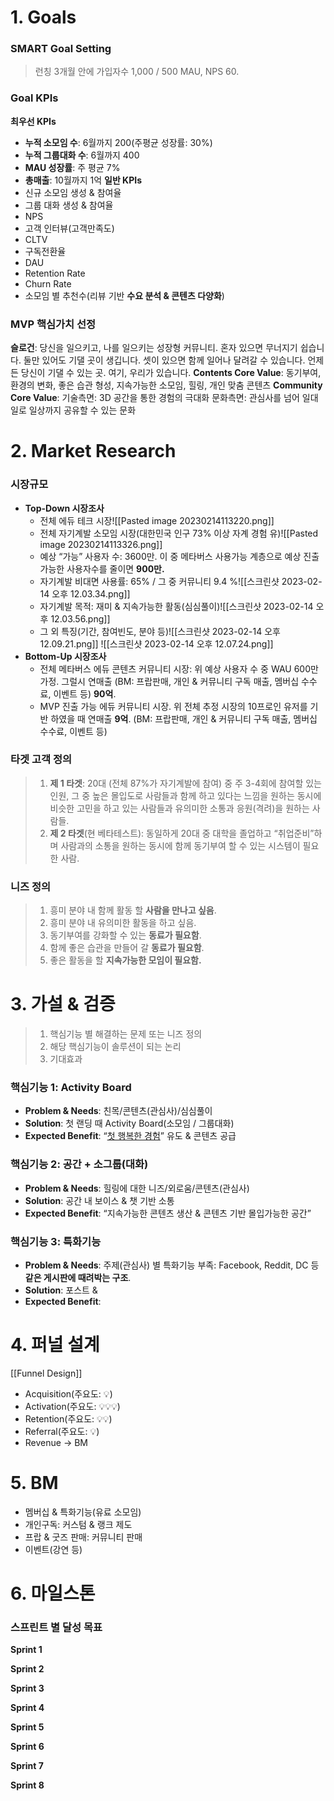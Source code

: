 # **1. Goals**
### SMART Goal Setting
> 런칭 3개월 안에 가입자수 1,000 / 500 MAU, NPS 60. 

### Goal KPIs
**최우선 KPIs**
- **누적 소모임 수**: 6월까지 200(주평균 성장률: 30%)
- **누적 그룹대화 수**: 6월까지 400
- **MAU 성장률**: 주 평균 7%
- **총매출**: 10월까지 1억
**일반 KPIs**
- 신규 소모임 생성 & 참여율
- 그룹 대화 생성 & 참여율
- NPS
- 고객 인터뷰(고객만족도)
- CLTV
- 구독전환율
- DAU
- Retention Rate
- Churn Rate
- 소모임 별 추천수(리뷰 기반 **수요 분석 & 콘텐츠 다양화**)

### MVP 핵심가치 선정
**슬로건**: 당신을 일으키고, 나를 일으키는 성장형 커뮤니티. 혼자 있으면 무너지기 쉽습니다. 둘만 있어도 기댈 곳이 생깁니다. 셋이 있으면 함께 일어나 달려갈 수 있습니다. 언제든 당신이 기댈 수 있는 곳. 여기, 우리가 있습니다.
**Contents Core Value**: 동기부여, 환경의 변화, 좋은 습관 형성, 지속가능한 소모임, 힐링, 개인 맞춤 콘텐츠
**Community Core Value**: 
기술측면: 3D 공간을 통한 경험의 극대화
문화측면: 관심사를 넘어 일대일로 일상까지 공유할 수 있는 문화

# **2. Market Research**
### 시장규모
- **Top-Down 시장조사**
	- 전체 에듀 테크 시장![[Pasted image 20230214113220.png]]
	- 전체 자기계발 소모임 시장(대한민국 인구 73% 이상 자계 경험 유)![[Pasted image 20230214113326.png]]
	- 예상 “가능” 사용자 수: 3600만. 이 중 메타버스 사용가능 계층으로 예상 진출가능한 사용자수를 줄이면 **900만.** 
	- 자기계발 비대면 사용률: 65% / 그 중 커뮤니티 9.4 %![[스크린샷 2023-02-14 오후 12.03.34.png]]
	- 자기계발 목적: 재미 & 지속가능한 활동(심심풀이)![[스크린샷 2023-02-14 오후 12.03.56.png]]
	- 그 외 특징(기간, 참여빈도, 분야 등)![[스크린샷 2023-02-14 오후 12.09.21.png]] ![[스크린샷 2023-02-14 오후 12.07.24.png]]
- **Bottom-Up 시장조사**
	- 전체 메타버스 에듀 콘텐츠 커뮤니티 시장: 위 예상 사용자 수 중 WAU 600만 가정. 그럴시 연매출 (BM: 프랍판매, 개인 & 커뮤니티 구독 매출, 멤버십 수수료, 이벤트 등) **90억**. 
	- MVP 진출 가능 에듀 커뮤니티 시장. 위 전체 추정 시장의 10프로인 유저를 기반 하였을 때 연매출 **9억**. (BM: 프랍판매, 개인 & 커뮤니티 구독 매출, 멤버십 수수료, 이벤트 등)

### 타겟 고객 정의
> 1. **제 1 타겟**: 20대 (전체 87%가 자기계발에 참여) 중 주 3-4회에 참여할 있는 인원, 그 중 높은 몰입도로 사람들과 함께 하고 있다는 느낌을 원하는 동시에 비슷한 고민을 하고 있는 사람들과 유의미한 소통과 응원(격려)을 원하는 사람들.
> 2. **제 2 타겟**(현 베타테스트): 동일하게 20대 중 대학을 졸업하고 “취업준비”하며 사람과의 소통을 원하는 동시에 함께 동기부여 할 수 있는 시스템이 필요한 사람.

### 니즈 정의
> 1. 흥미 분야 내 함께 활동 할 **사람을 만나고 싶음**.
> 2. 흥미 분야 내 유의미한 활동을 하고 싶음.
> 3. 동기부여를 강화할 수 있는 **동료가 필요함**.
> 4. 함께 좋은 습관을 만들어 갈 **동료가 필요함**.
> 5. 좋은 활동을 할 **지속가능한 모임이 필요함.**

# **3. 가설 & 검증**
> 1. 핵심기능 별 해결하는 문제 또는 니즈 정의
> 2. 해당 핵심기능이 솔루션이 되는 논리
> 3. 기대효과

### 핵심기능 1: Activity Board
- **Problem & Needs**: 친목/콘텐츠(관심사)/심심풀이
- **Solution**: 첫 랜딩 때 Activity Board(소모임 / 그룹대화)
- **Expected Benefit**: “<u>첫 행복한 경험</u>” 유도 & 콘텐츠 공급

### 핵심기능 2: 공간 + 소그룹(대화)
- **Problem & Needs**: 힐링에 대한 니즈/외로움/콘텐츠(관심사)
- **Solution**: 공간 내 보이스 & 챗 기반 소통
- **Expected Benefit**: “지속가능한 콘텐츠 생산 & 콘텐츠 기반 몰입가능한 공간”

### 핵심기능 3: 특화기능
- **Problem & Needs**: 주제(관심사) 별 특화기능 부족: Facebook, Reddit, DC 등 **같은 게시판에 때려박는 구조**.
- **Solution**: 포스트 & 
- **Expected Benefit**: 

# **4. 퍼널 설계**
[[Funnel Design]]
- Acquisition(주요도: 💡)
- Activation(주요도: 💡💡💡)
- Retention(주요도: 💡💡)
- Referral(주요도: 💡)
- Revenue → BM

# **5. BM**
- 멤버십 & 특화기능(유료 소모임)
- 개인구독: 커스텀 & 랭크 제도
- 프랍 & 굿즈 판매: 커뮤니티 판매
- 이벤트(강연 등)

# **6. 마일스톤**
### 스프린트 별 달성 목표
**Sprint 1**

**Sprint 2**

**Sprint 3**

**Sprint 4**

**Sprint 5**

**Sprint 6**

**Sprint 7**

**Sprint 8**